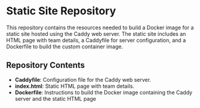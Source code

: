 # Static Site Repository

This repository contains the resources needed to build a Docker image for a static site hosted using the Caddy web server. The static site includes an HTML page with team details, a Caddyfile for server configuration, and a Dockerfile to build the custom container image.

## Repository Contents

- **Caddyfile**: Configuration file for the Caddy web server.
- **index.html**: Static HTML page with team details.
- **Dockerfile**: Instructions to build the Docker image containing the Caddy server and the static HTML page
